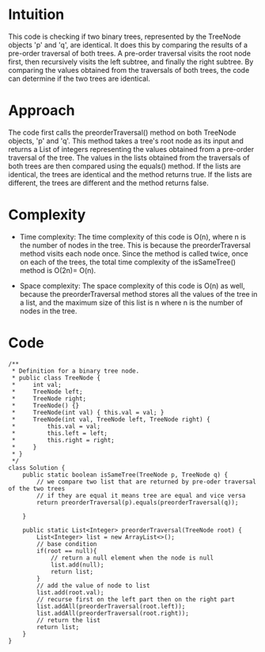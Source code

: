 # Intuition

This code is checking if two binary trees, represented by the TreeNode objects 'p' and 'q', are identical. It does this by comparing the results of a pre-order traversal of both trees. A pre-order traversal visits the root node first, then recursively visits the left subtree, and finally the right subtree. By comparing the values obtained from the traversals of both trees, the code can determine if the two trees are identical.

# Approach

The code first calls the preorderTraversal() method on both TreeNode objects, 'p' and 'q'. This method takes a tree's root node as its input and returns a List of integers representing the values obtained from a pre-order traversal of the tree. The values in the lists obtained from the traversals of both trees are then compared using the equals() method. If the lists are identical, the trees are identical and the method returns true. If the lists are different, the trees are different and the method returns false.

# Complexity

- Time complexity:
  The time complexity of this code is O(n), where n is the number of nodes in the tree. This is because the preorderTraversal method visits each node once. Since the method is called twice, once on each of the trees, the total time complexity of the isSameTree() method is O(2n)= O(n).

- Space complexity:
  The space complexity of this code is O(n) as well, because the preorderTraversal method stores all the values of the tree in a list, and the maximum size of this list is n where n is the number of nodes in the tree.

# Code

```
/**
 * Definition for a binary tree node.
 * public class TreeNode {
 *     int val;
 *     TreeNode left;
 *     TreeNode right;
 *     TreeNode() {}
 *     TreeNode(int val) { this.val = val; }
 *     TreeNode(int val, TreeNode left, TreeNode right) {
 *         this.val = val;
 *         this.left = left;
 *         this.right = right;
 *     }
 * }
 */
class Solution {
    public static boolean isSameTree(TreeNode p, TreeNode q) {
        // we compare two list that are returned by pre-oder traversal of the two trees
        // if they are equal it means tree are equal and vice versa
        return preorderTraversal(p).equals(preorderTraversal(q));

    }

    public static List<Integer> preorderTraversal(TreeNode root) {
        List<Integer> list = new ArrayList<>();
        // base condition
        if(root == null){
            // return a null element when the node is null
            list.add(null);
            return list;
        }
        // add the value of node to list
        list.add(root.val);
        // recurse first on the left part then on the right part
        list.addAll(preorderTraversal(root.left));
        list.addAll(preorderTraversal(root.right));
        // return the list
        return list;
    }
}
```
